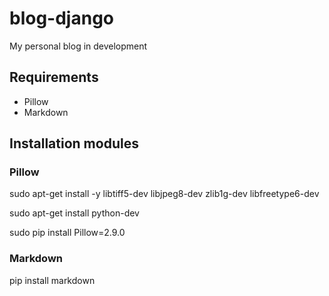 # blog-django
My personal blog in development

## Requirements

- Pillow
- Markdown

## Installation modules

### Pillow

sudo apt-get install -y libtiff5-dev libjpeg8-dev zlib1g-dev libfreetype6-dev

sudo apt-get install python-dev

sudo pip install Pillow=2.9.0

### Markdown

pip install markdown
